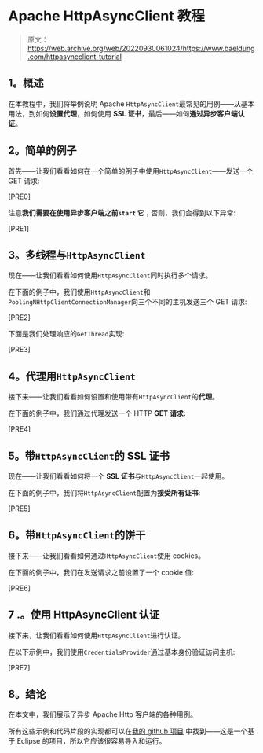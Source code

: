 # Apache HttpAsyncClient 教程

> 原文：<https://web.archive.org/web/20220930061024/https://www.baeldung.com/httpasyncclient-tutorial>

## **1。概述**

在本教程中，我们将举例说明 Apache `HttpAsyncClient`最常见的用例——从基本用法，到如何**设置代理**，如何使用 **SSL 证书**，最后——如何**通过异步客户端认证**。

## **2。简单的例子**

首先——让我们看看如何在一个简单的例子中使用`HttpAsyncClient`——发送一个 GET 请求:

[PRE0]

注意**我们需要在使用异步客户端之前`start` 它**；否则，我们会得到以下异常:

[PRE1]

## **3。多线程与`HttpAsyncClient`**

现在——让我们看看如何使用`HttpAsyncClient`同时执行多个请求。

在下面的例子中，我们使用`HttpAsyncClient`和`PoolingNHttpClientConnectionManager`向三个不同的主机发送三个 GET 请求:

[PRE2]

下面是我们处理响应的`GetThread`实现:

[PRE3]

## **4。代理用`HttpAsyncClient`**

接下来——让我们看看如何设置和使用带有`HttpAsyncClient`的**代理**。

在下面的例子中，我们通过代理发送一个 HTTP **GET 请求:**

[PRE4]

## **5。带`HttpAsyncClient`的 SSL 证书**

现在——让我们看看如何将一个 **SSL 证书**与`HttpAsyncClient`一起使用。

在下面的例子中，我们将`HttpAsyncClient`配置为**接受所有证书**:

[PRE5]

## **6。带`HttpAsyncClient`的饼干**

接下来——让我们看看如何通过`HttpAsyncClient`使用 cookies。

在下面的例子中，我们在发送请求之前设置了一个 cookie 值:

[PRE6]

## 7 .**。使用 HttpAsyncClient 认证**

接下来，让我们看看如何使用`HttpAsyncClient`进行认证。

在以下示例中，我们使用`CredentialsProvider`通过基本身份验证访问主机:

[PRE7]

## **8。结论**

在本文中，我们展示了异步 Apache Http 客户端的各种用例。

所有这些示例和代码片段的实现都可以在[我的 github 项目](https://web.archive.org/web/20220625232035/https://github.com/eugenp/tutorials/tree/master/apache-httpclient "The code samples for the async http client on github") 中找到——这是一个基于 Eclipse 的项目，所以它应该很容易导入和运行。